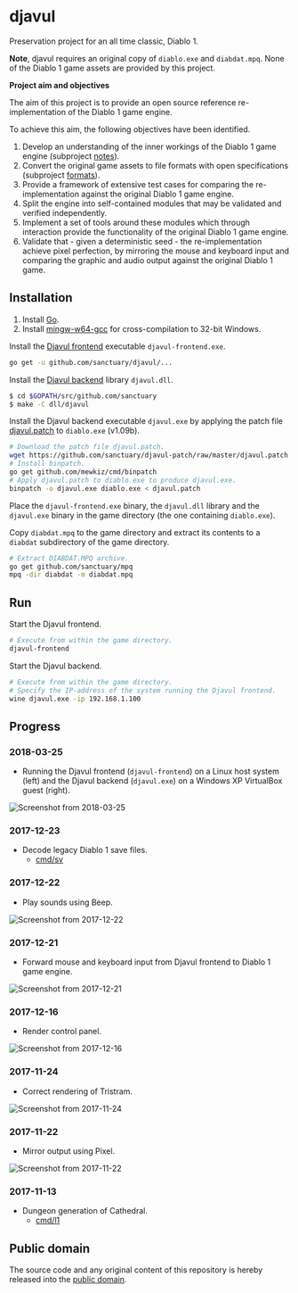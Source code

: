 # djavul

Preservation project for an all time classic, Diablo 1.

**Note**, djavul requires an original copy of `diablo.exe` and `diabdat.mpq`. None of the Diablo 1 game assets are provided by this project.

**Project aim and objectives**

The aim of this project is to provide an open source reference re-implementation of the Diablo 1 game engine.

To achieve this aim, the following objectives have been identified.

1. Develop an understanding of the inner workings of the Diablo 1 game engine (subproject [notes](https://github.com/sanctuary/notes)).
2. Convert the original game assets to file formats with open specifications (subproject [formats](https://github.com/sanctuary/formats)).
3. Provide a framework of extensive test cases for comparing the re-implementation against the original Diablo 1 game engine.
4. Split the engine into self-contained modules that may be validated and verified independently.
5. Implement a set of tools around these modules which through interaction provide the functionality of the original Diablo 1 game engine.
6. Validate that - given a deterministic seed - the re-implementation achieve pixel perfection, by mirroring the mouse and keyboard input and comparing the graphic and audio output against the original Diablo 1 game.

## Installation

1. Install [Go](https://golang.org/doc/install).
2. Install [mingw-w64-gcc](https://aur.archlinux.org/packages/mingw-w64-gcc/) for cross-compilation to 32-bit Windows.

Install the [Djavul frontend](https://github.com/sanctuary/djavul/tree/master/cmd/djavul) executable `djavul-frontend.exe`.

```bash
go get -u github.com/sanctuary/djavul/...
```

Install the [Djavul backend](https://github.com/sanctuary/djavul/tree/master/dll/djavul) library `djavul.dll`.

```bash
$ cd $GOPATH/src/github.com/sanctuary
$ make -C dll/djavul
```

Install the Djavul backend executable `djavul.exe` by applying the patch file [djavul.patch](https://github.com/sanctuary/djavul-patch) to `diablo.exe` (v1.09b).

```bash
# Download the patch file djavul.patch.
wget https://github.com/sanctuary/djavul-patch/raw/master/djavul.patch
# Install binpatch.
go get github.com/mewkiz/cmd/binpatch
# Apply djavul.patch to diablo.exe to produce djavul.exe.
binpatch -o djavul.exe diablo.exe < djavul.patch
```

Place the `djavul-frontend.exe` binary, the `djavul.dll` library and the `djavul.exe` binary in the game directory (the one containing `diablo.exe`).

Copy `diabdat.mpq` to the game directory and extract its contents to a `diabdat` subdirectory of the game directory.

```bash
# Extract DIABDAT.MPQ archive.
go get github.com/sanctuary/mpq
mpq -dir diabdat -m diabdat.mpq
```

## Run

Start the Djavul frontend.

```bash
# Execute from within the game directory.
djavul-frontend
```

Start the Djavul backend.

```bash
# Execute from within the game directory.
# Specify the IP-address of the system running the Djavul frontend.
wine djavul.exe -ip 192.168.1.100
```

## Progress

### 2018-03-25

* Running the Djavul frontend (`djavul-frontend`) on a Linux host system (left) and the Djavul backend (`djavul.exe`) on a Windows XP VirtualBox guest (right).

![Screenshot from 2018-03-25](https://github.com/sanctuary/graphics/blob/master/djavul/screenshot_2018-03-25.png)

### 2017-12-23

* Decode legacy Diablo 1 save files.
    - [cmd/sv](cmd/sv)

### 2017-12-22

* Play sounds using Beep.

![Screenshot from 2017-12-22](https://github.com/sanctuary/graphics/blob/master/djavul/screenshot_2017-12-22.png)

### 2017-12-21

* Forward mouse and keyboard input from Djavul frontend to Diablo 1 game engine.

![Screenshot from 2017-12-21](https://github.com/sanctuary/graphics/blob/master/djavul/screenshot_2017-12-21.png)

### 2017-12-16

* Render control panel.

![Screenshot from 2017-12-16](https://github.com/sanctuary/graphics/blob/master/djavul/screenshot_2017-12-16.png)

### 2017-11-24

* Correct rendering of Tristram.

![Screenshot from 2017-11-24](https://github.com/sanctuary/graphics/blob/master/djavul/screenshot_2017-11-24.png)

### 2017-11-22

* Mirror output using Pixel.

![Screenshot from 2017-11-22](https://github.com/sanctuary/graphics/blob/master/djavul/screenshot_2017-11-22.png)

### 2017-11-13

* Dungeon generation of Cathedral.
    - [cmd/l1](cmd/l1)

## Public domain

The source code and any original content of this repository is hereby released into the [public domain].

[public domain]: https://creativecommons.org/publicdomain/zero/1.0/
